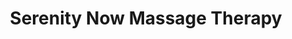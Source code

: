 ---
title: "Serenity Now Massage Therapy"
url: /sherwood-park/serenity-now-massage-therapy/
shop: Massage
---
